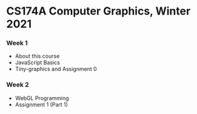 # CS174A Computer Graphics, Winter 2021

### Week 1
- About this course
- JavaScript Basics
- Tiny-graphics and Assignment 0

### Week 2
- WebGL Programming
- Assignment 1 (Part 1) 